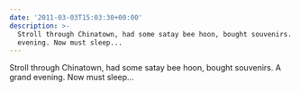 ```yaml
---
date: '2011-03-03T15:03:30+00:00'
description: >-
  Stroll through Chinatown, had some satay bee hoon, bought souvenirs. A grand
  evening. Now must sleep...
---
```

Stroll through Chinatown, had some satay bee hoon, bought souvenirs. A grand evening. Now must sleep...
